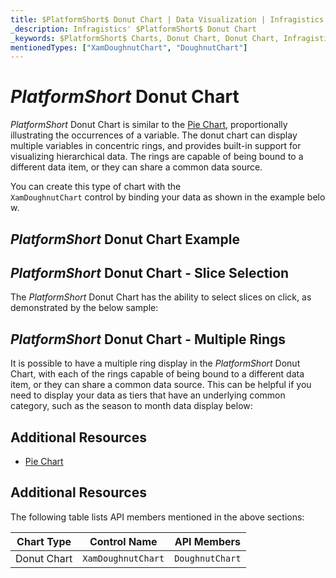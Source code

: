 ```yaml
---
title: $PlatformShort$ Donut Chart | Data Visualization | Infragistics
_description: Infragistics' $PlatformShort$ Donut Chart
_keywords: $PlatformShort$ Charts, Donut Chart, Donut Chart, Infragistics
mentionedTypes: ["XamDoughnutChart", "DoughnutChart"]
---
```

# $PlatformShort$ Donut Chart

$PlatformShort$ Donut Chart is similar to the [Pie Chart](pie-chart.md), proportionally illustrating the occurrences of a variable. The donut chart can display multiple variables in concentric rings, and provides built-in support for visualizing hierarchical data. The rings are capable of being bound to a different data item, or they can share a common data source.

You can create this type of chart with the `XamDoughnutChart` control by binding your data as shown in the example below.

## $PlatformShort$ Donut Chart Example

<code-view style="height: 600px"
           data-demos-base-url="{environment:dvDemosBaseUrl}"
           iframe-src="{environment:dvDemosBaseUrl}/charts/doughnut-chart-legend"
           alt="$PlatformShort$ Doughnut Legend" >
</code-view>

<div class="divider--half"></div>

## $PlatformShort$ Donut Chart - Slice Selection

The $PlatformShort$ Donut Chart has the ability to select slices on click, as demonstrated by the below sample:


<code-view style="height: 600px"
           data-demos-base-url="{environment:dvDemosBaseUrl}"
           iframe-src="{environment:dvDemosBaseUrl}/charts/doughnut-chart-selection"
           alt="$PlatformShort$ Donut Slice Selection" >
</code-view>

<div class="divider--half"></div>

<!-- ## $PlatformShort$ Donut Chart - Slice Explosion

The $PlatformShort$ Donut Chart has the ability to explode its slices outward from the continuous ring of the chart on click, as demonstrated by the below sample:


<code-view style="height: 600px"
           data-demos-base-url="{environment:dvDemosBaseUrl}"
           iframe-src="{environment:dvDemosBaseUrl}/charts/doughnut-chart-explosion"
           alt="$PlatformShort$ Doughnut Slice Explosion" >
</code-view>

<div class="divider--half"></div> -->

## $PlatformShort$ Donut Chart - Multiple Rings

It is possible to have a multiple ring display in the $PlatformShort$ Donut Chart, with each of the rings capable of being bound to a different data item, or they can share a common data source. This can be helpful if you need to display your data as tiers that have an underlying common category, such as the season to month data display below:

<code-view style="height: 600px"
           data-demos-base-url="{environment:dvDemosBaseUrl}"
           iframe-src="{environment:dvDemosBaseUrl}/charts/doughnut-chart-rings"
           alt="$PlatformShort$ Doughnut Multiple Rings" >
</code-view>

<div class="divider--half"></div>

## Additional Resources
- [Pie Chart](pie-chart.md)

## Additional Resources
The following table lists API members mentioned in the above sections:

Chart Type       | Control Name   | API Members
-----------------|----------------|------------
Donut Chart      | `XamDoughnutChart`     | `DoughnutChart`